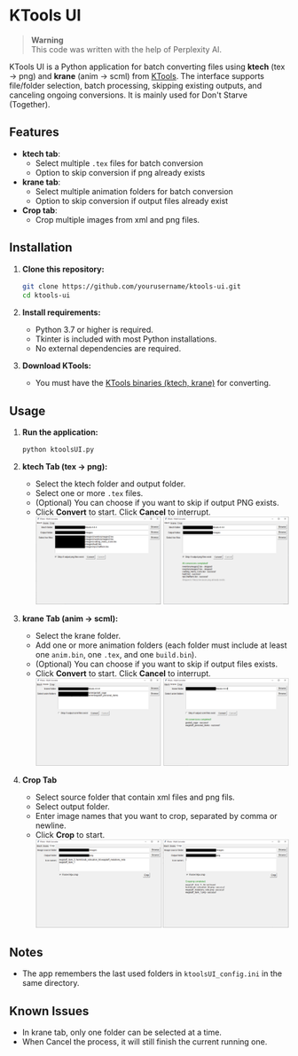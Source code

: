 # KTools UI

> **Warning**  
> This code was written with the help of Perplexity AI.

KTools UI is a Python application for batch converting files using **ktech** (tex → png) and **krane** (anim → scml) from [KTools](https://forums.kleientertainment.com/files/file/583-ktools-cross-platform-modding-tools-for-dont-starve/). The interface supports file/folder selection, batch processing, skipping existing outputs, and canceling ongoing conversions. It is mainly used for Don't Starve (Together).

## Features
- **ktech tab**:
  - Select multiple `.tex` files for batch conversion
  - Option to skip conversion if png already exists
- **krane tab**:
  - Select multiple animation folders for batch conversion
  - Option to skip conversion if output files already exist
- **Crop tab**:
  - Crop multiple images from xml and png files.

## Installation

1. **Clone this repository:**
   ```bash
   git clone https://github.com/yourusername/ktools-ui.git
   cd ktools-ui
   ```

2. **Install requirements:**
   - Python 3.7 or higher is required.
   - Tkinter is included with most Python installations.
   - No external dependencies are required.

3. **Download KTools:**
   - You must have the [KTools binaries (ktech, krane)](https://forums.kleientertainment.com/files/file/583-ktools-cross-platform-modding-tools-for-dont-starve/) for converting.

## Usage

1. **Run the application:**
   ```bash
   python ktoolsUI.py
   ```

2. **ktech Tab (tex → png):**
   - Select the ktech folder and output folder.
   - Select one or more `.tex` files.
   - (Optional) You can choose if you want to skip if output PNG exists.
   - Click **Convert** to start. Click **Cancel** to interrupt.
   ![ktech Tab](img/ktech_tab.png)
3. **krane Tab (anim → scml):**
   - Select the krane folder.
   - Add one or more animation folders (each folder must include at least one `anim.bin`, one `.tex`, and one `build.bin`).
   - (Optional) You can choose if you want to skip if output files exists.
   - Click **Convert** to start. Click **Cancel** to interrupt.
   ![krane Tab](img/krane_tab.png)
4. **Crop Tab**
   - Select source folder that contain xml files and png fils.
   - Select output folder.
   - Enter image names that you want to crop, separated by comma or newline.
   - Click **Crop** to start.
   ![crop Tab](img/crop_tab.png)
## Notes
- The app remembers the last used folders in `ktoolsUI_config.ini` in the same directory.

## Known Issues
- In krane tab, only one folder can be selected at a time.
- When Cancel the process, it will still finish the current running one.